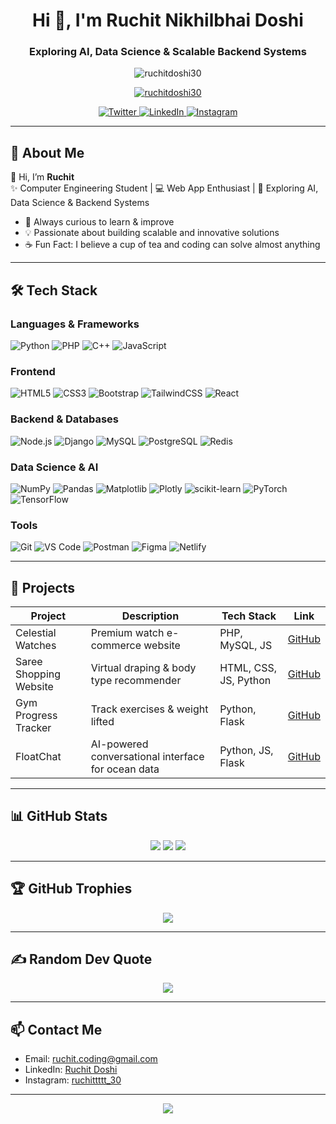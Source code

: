 <h1 align="center">Hi 👋, I'm Ruchit Nikhilbhai Doshi</h1>
<h3 align="center">Exploring AI, Data Science & Scalable Backend Systems</h3>

<p align="center">
  <img src="https://komarev.com/ghpvc/?username=ruchitdoshi30&label=Profile%20views&color=0e75b6&style=flat" alt="ruchitdoshi30" />
</p>

<p align="center">
  <a href="https://github.com/ryo-ma/github-profile-trophy">
    <img src="https://github-profile-trophy.vercel.app/?username=ruchitdoshi30" alt="ruchitdoshi30" />
  </a>
</p>

<p align="center">
  <a href="https://twitter.com/" target="blank">
    <img src="https://img.shields.io/twitter/follow/?logo=twitter&style=for-the-badge" alt="Twitter" />
  </a>
  <a href="https://linkedin.com/in/ruchit-doshi-58a61a316" target="blank">
    <img src="https://img.shields.io/badge/LinkedIn-%230077B5.svg?logo=linkedin&logoColor=white&style=for-the-badge" alt="LinkedIn" />
  </a>
  <a href="https://instagram.com/ruchittttt_30" target="blank">
    <img src="https://img.shields.io/badge/Instagram-%23E4405F.svg?logo=Instagram&logoColor=white&style=for-the-badge" alt="Instagram" />
  </a>
</p>

---

## 💫 About Me
👋 Hi, I’m **Ruchit**  
✨ Computer Engineering Student | 💻 Web App Enthusiast | 🚀 Exploring AI, Data Science & Backend Systems  

- 🎯 Always curious to learn & improve  
- 💡 Passionate about building scalable and innovative solutions  
- ☕ Fun Fact: I believe a cup of tea and coding can solve almost anything  

---

## 🛠 Tech Stack

### Languages & Frameworks
![Python](https://img.shields.io/badge/python-3670A0?style=for-the-badge&logo=python&logoColor=ffdd54)
![PHP](https://img.shields.io/badge/php-%23777BB4?style=for-the-badge&logo=php&logoColor=white)
![C++](https://img.shields.io/badge/c++-%2300599C?style=for-the-badge&logo=c%2B%2B&logoColor=white)
![JavaScript](https://img.shields.io/badge/javascript-%23323330?style=for-the-badge&logo=javascript&logoColor=%23F7DF1E)

### Frontend
![HTML5](https://img.shields.io/badge/html5-%23E34F26?style=for-the-badge&logo=html5&logoColor=white)
![CSS3](https://img.shields.io/badge/css3-%231572B6?style=for-the-badge&logo=css3&logoColor=white)
![Bootstrap](https://img.shields.io/badge/bootstrap-%238511FA?style=for-the-badge&logo=bootstrap&logoColor=white)
![TailwindCSS](https://img.shields.io/badge/tailwindcss-%2338B2AC?style=for-the-badge&logo=tailwind-css&logoColor=white)
![React](https://img.shields.io/badge/react-%2320232a?style=for-the-badge&logo=react&logoColor=%2361DAFB)

### Backend & Databases
![Node.js](https://img.shields.io/badge/node.js-%23339933?style=for-the-badge&logo=node.js&logoColor=white)
![Django](https://img.shields.io/badge/django-%23092E20?style=for-the-badge&logo=django&logoColor=white)
![MySQL](https://img.shields.io/badge/mysql-4479A1?style=for-the-badge&logo=mysql&logoColor=white)
![PostgreSQL](https://img.shields.io/badge/postgresql-%23316192?style=for-the-badge&logo=postgresql&logoColor=white)
![Redis](https://img.shields.io/badge/redis-%23DC382D?style=for-the-badge&logo=redis&logoColor=white)

### Data Science & AI
![NumPy](https://img.shields.io/badge/numpy-%23013243?style=for-the-badge&logo=numpy&logoColor=white)
![Pandas](https://img.shields.io/badge/pandas-%23150458?style=for-the-badge&logo=pandas&logoColor=white)
![Matplotlib](https://img.shields.io/badge/matplotlib-%23ffffff?style=for-the-badge&logo=matplotlib&logoColor=black)
![Plotly](https://img.shields.io/badge/plotly-%233F4F75?style=for-the-badge&logo=plotly&logoColor=white)
![scikit-learn](https://img.shields.io/badge/scikit--learn-%23F7931E?style=for-the-badge&logo=scikit-learn&logoColor=white)
![PyTorch](https://img.shields.io/badge/pytorch-%23EE4C2C?style=for-the-badge&logo=PyTorch&logoColor=white)
![TensorFlow](https://img.shields.io/badge/TensorFlow-%23FF6F00?style=for-the-badge&logo=TensorFlow&logoColor=white)

### Tools
![Git](https://img.shields.io/badge/git-%23F05032?style=for-the-badge&logo=git&logoColor=white)
![VS Code](https://img.shields.io/badge/VS%20Code-%23007ACC?style=for-the-badge&logo=visual-studio-code&logoColor=white)
![Postman](https://img.shields.io/badge/postman-%23FF6C37?style=for-the-badge&logo=postman&logoColor=white)
![Figma](https://img.shields.io/badge/figma-%23F24E1E?style=for-the-badge&logo=figma&logoColor=white)
![Netlify](https://img.shields.io/badge/netlify-%23000000?style=for-the-badge&logo=netlify&logoColor=#00C7B7)

---

## 📂 Projects

| Project | Description | Tech Stack | Link |
|--------|-------------|-----------|------|
| Celestial Watches | Premium watch e-commerce website | PHP, MySQL, JS | [GitHub](https://github.com/RuchitDoshi30/Celestial-Watches) |
| Saree Shopping Website | Virtual draping & body type recommender | HTML, CSS, JS, Python | [GitHub](https://github.com/RuchitDoshi30) |
| Gym Progress Tracker | Track exercises & weight lifted | Python, Flask | [GitHub](https://github.com/RuchitDoshi30) |
| FloatChat | AI-powered conversational interface for ocean data | Python, JS, Flask | [GitHub](https://github.com/RuchitDoshi30/float-chat) |

---

## 📊 GitHub Stats

<p align="center">
  <img src="https://github-readme-stats.vercel.app/api?username=RuchitDoshi30&theme=dark&show_icons=true&count_private=false" />
  <img src="https://github-readme-streak-stats.herokuapp.com/?user=RuchitDoshi30" />
  <img src="https://github-readme-stats.vercel.app/api/top-langs/?username=RuchitDoshi30&langs_count=10&theme=tokyonight&layout=compact" />
</p>

---

## 🏆 GitHub Trophies
<p align="center">
  <img src="https://github-profile-trophy.vercel.app/?username=RuchitDoshi30&theme=radical&no-bg=true" />
</p>

---

## ✍️ Random Dev Quote
<p align="center">
  <img src="https://quotes-github-readme.vercel.app/api?type=horizontal&theme=tokyonight" />
</p>

---

## 📫 Contact Me
- Email: [ruchit.coding@gmail.com](mailto:ruchit.coding@gmail.com)  
- LinkedIn: [Ruchit Doshi](https://linkedin.com/in/ruchit-doshi-58a61a316)  
- Instagram: [ruchittttt_30](https://instagram.com/ruchittttt_30)

---

<p align="center">
  <a href="https://visitcount.itsvg.in"><img src="https://visitcount.itsvg.in/api?id=RuchitDoshi30&icon=0&color=0" /></a>
</p>

<!-- Proudly created with GPRM ( https://gprm.itsvg.in ) -->
